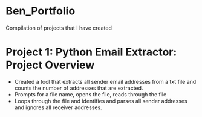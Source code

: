 # Ben_Portfolio
Compilation of projects that I have created 

# Project 1: Python Email Extractor: Project Overview

- Created a tool that extracts all sender email addresses from a txt file and counts the number of addresses that are extracted. 
- Prompts for a file name, opens the file, reads through the file 
- Loops through the file and identifies and parses all sender addresses and ignores all receiver addresses. 
